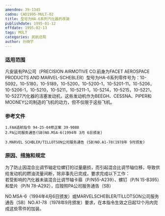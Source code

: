 ```yaml
---
amendno: 39-1345  
cadno: CAD1995-MULT-02  
title: 型号为HA-6系列汽化器的改装  
publishdate: 1995-01-12  
effdate: 1995-02-13  
tags: MULT  
categories: 民航总局  
author: 孙晓宁  
---
```

  
### 适用范围  
凡安装有PA公司（PRECISION AIRMOTIVE CO.前身为FACET AEROSPACE PRODUCTS AND MARVEL-SCHEBLER）型号为HA-6系列零件号为：10-5092，10-5180，10-5189，10-5200，10-5200-1，10-5201-11，10-5206，10-5206-1，10-5210，10-5211，10-5211-1，10-5214，10-5215，10-5221，10-5227汽化器的活塞发动机，这些发动机作为BEEGH、CESSNA、PIPER和MOONEY公司制造的飞机的动力，但不仅限于这些飞机。  
  
<!--more-->  
### 参考文件  
    1.FAA适航指令 94-25-04修正案 39-9088  
    2.PA公司服务通告(SB)NO.MSA-6(1994年 3月 6日颁发)  
  
    3.MARVEL SCHBLER/TILLOTSON公司服务通告 (SB)NO.A1-78(1978年 9月颁发)  
  
### 原因、措施和规定  
为了防止因混合比调节轴定位螺钉的过量磨损，而引起混合比调节轴位移，导致供给发动机的燃油流量间断，除非事先已完成，要求完成以下工作：  
    若受影响的汽化器未装混合比调节轴卡箍（P/N55-A239）、螺钉（P/N 15-B395）和垫片（P/N 78-A292），应按照PA公司服务通告（SB）  
      
NO.MSA-6（1994年4月6日颁发）或MARVELSCHEBLER/TILLOTSON公司服务通告（SB）NO.A1-78（1978年9月颁发）要求，在本指令生效之日起12个月内完成这些零件的加装。  
